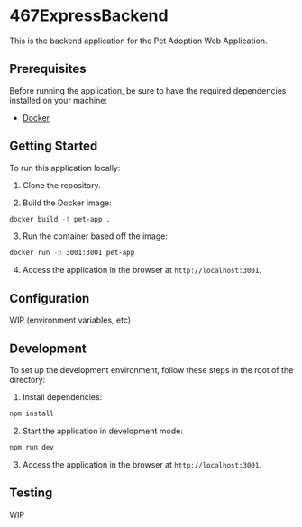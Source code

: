 # 467ExpressBackend

This is the backend application for the Pet Adoption Web Application.

## Prerequisites

Before running the application, be sure to have the required dependencies installed on your machine:

- [Docker](https://www.docker.com)

## Getting Started

To run this application locally:

1. Clone the repository.

2. Build the Docker image:

```bash
docker build -t pet-app .
```

3. Run the container based off the image:

```bash
docker run -p 3001:3001 pet-app
```

4. Access the application in the browser at `http://localhost:3001`.

## Configuration

WIP (environment variables, etc)

## Development

To set up the development environment, follow these steps in the root of the directory:

1. Install dependencies:

```bash
npm install
```

2. Start the application in development mode:

```bash
npm run dev
```

3. Access the application in the browser at `http://localhost:3001`.

## Testing

WIP
